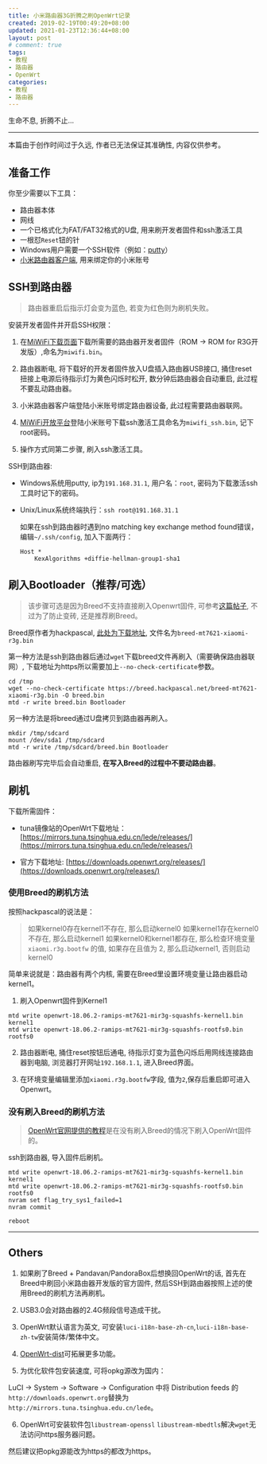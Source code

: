 ```yaml
---
title: 小米路由器3G折腾之刷OpenWrt记录
created: 2019-02-19T00:49:20+08:00
updated: 2021-01-23T12:36:44+08:00
layout: post
# comment: true
tags:
- 教程
- 路由器
- OpenWrt
categories:
- 教程
- 路由器
---
```


生命不息, 折腾不止...

<!--more-->

------

<div class="alert-red">本篇由于创作时间过于久远, 作者已无法保证其准确性, 内容仅供参考。</div>

<!--aplayer
{
    "name": "Mallow Flower",
    "artist": "Otokaze",
    "theme": "#EFCE82",
    "url": "https://music.starry-s.moe/music/969d_ef88_965d_f8693c4f0a65db94a9cc0ebb9be2bd06.mp3",
    "cover": "https://music.starry-s.moe/music/cover/781752767371058.jpg"
}
-->

## 准备工作

你至少需要以下工具：

* 路由器本体
* 网线
* 一个已格式化为FAT/FAT32格式的U盘, 用来刷开发者固件和ssh激活工具
* 一根怼`Reset`钮的针
* Windows用户需要一个SSH软件（例如：[putty](https://putty.org)）
* [小米路由器客户端](http://www1.miwifi.com/miwifi_download.html), 用来绑定你的小米账号

## SSH到路由器

> 路由器重启后指示灯会变为蓝色, 若变为红色则为刷机失败。

安装开发者固件并开启SSH权限：

1. 在[MiWiFi下载页面](http://www1.miwifi.com/miwifi_download.html)下载所需要的路由器开发者固件（ROM -> ROM for R3G开发版）,命名为`miwifi.bin`。

2. 路由器断电, 将下载好的开发者固件放入U盘插入路由器USB接口, 捅住reset扭接上电源后待指示灯为黄色闪烁时松开, 数分钟后路由器会自动重启, 此过程不要乱动路由器。

3. 小米路由器客户端登陆小米账号绑定路由器设备, 此过程需要路由器联网。

4. [MiWiFi开放平台](http://www1.miwifi.com/miwifi_open.html)登陆小米账号下载ssh激活工具命名为`miwifi_ssh.bin`, 记下root密码。

5. 操作方式同第二步骤, 刷入ssh激活工具。

SSH到路由器:

* Windows系统用putty, ip为`191.168.31.1`, 用户名：`root`, 密码为下载激活ssh工具时记下的密码。

* Unix/Linux系统终端执行：`ssh root@191.168.31.1`

  如果在ssh到路由器时遇到no matching key exchange method found错误，编辑`~/.ssh/config`, 加入下面两行：

  ```
  Host *
      KexAlgorithms +diffie-hellman-group1-sha1
  ```

## 刷入Bootloader（推荐/可选）

> 该步骤可选是因为Breed不支持直接刷入Openwrt固件, 可参考[这篇帖子](https://www.right.com.cn/forum/forum.php?mod=viewthread&tid=267455), 不过为了防止变砖, 还是推荐刷Breed。

Breed原作者为hackpascal, [此处为下载地址](https://breed.hackpascal.net/), 文件名为`breed-mt7621-xiaomi-r3g.bin`

第一种方法是ssh到路由器后通过`wget`下载breed文件再刷入（需要确保路由器联网）, 下载地址为https所以需要加上`--no-check-certificate`参数。

```
cd /tmp
wget --no-check-certificate https://breed.hackpascal.net/breed-mt7621-xiaomi-r3g.bin -O breed.bin
mtd -r write breed.bin Bootloader
```

另一种方法是将breed通过U盘拷贝到路由器再刷入。

```
mkdir /tmp/sdcard
mount /dev/sda1 /tmp/sdcard
mtd -r write /tmp/sdcard/breed.bin Bootloader
```

路由器刷写完毕后会自动重启, **在写入Breed的过程中不要动路由器**。

## 刷机

下载所需固件：

* tuna镜像站的OpenWrt下载地址：[https://mirrors.tuna.tsinghua.edu.cn/lede/releases/](https://mirrors.tuna.tsinghua.edu.cn/lede/releases/)

* 官方下载地址: [https://downloads.openwrt.org/releases/](https://downloads.openwrt.org/releases/)

### 使用Breed的刷机方法

按照hackpascal的说法是：

> 如果kernel0存在kernel1不存在, 那么启动kernel0
> 如果kernel1存在kernel0不存在, 那么启动kernel1
> 如果kernel0和kernel1都存在, 那么检查环境变量 `xiaomi.r3g.bootfw` 的值, 如果存在且值为 2, 那么启动kernel1, 否则启动kernel0

简单来说就是：路由器有两个内核, 需要在Breed里设置环境变量让路由器启动kernel1。

1. 刷入Openwrt固件到Kernel1
  ```
  mtd write openwrt-18.06.2-ramips-mt7621-mir3g-squashfs-kernel1.bin kernel1
  mtd write openwrt-18.06.2-ramips-mt7621-mir3g-squashfs-rootfs0.bin rootfs0
  ```

2. 路由器断电, 捅住reset按钮后通电, 待指示灯变为蓝色闪烁后用网线连接路由器到电脑, 浏览器打开网址`192.168.1.1`, 进入Breed界面。

3. 在环境变量编辑里添加`xiaomi.r3g.bootfw`字段, 值为`2`,保存后重启即可进入Openwrt。

### 没有刷入Breed的刷机方法

> [OpenWrt官网提供的教程](https://openwrt.org/toh/xiaomi/mir3g)是在没有刷入Breed的情况下刷入OpenWrt固件的。

ssh到路由器, 导入固件后刷机。

```
mtd write openwrt-18.06.2-ramips-mt7621-mir3g-squashfs-kernel1.bin kernel1
mtd write openwrt-18.06.2-ramips-mt7621-mir3g-squashfs-rootfs0.bin rootfs0
nvram set flag_try_sys1_failed=1
nvram commit

reboot
```

------

## Others

1. 如果刷了Breed + Pandavan/PandoraBox后想换回OpenWrt的话, 首先在Breed中刷回小米路由器开发版的官方固件, 然后SSH到路由器按照上述的使用Breed的刷机方法再刷机。

2. USB3.0会对路由器的2.4G频段信号造成干扰。

3. OpenWrt默认语言为英文, 可安装`luci-i18n-base-zh-cn`,`luci-i18n-base-zh-tw`安装简体/繁体中文。

4. [OpenWrt-dist](http://openwrt-dist.sourceforge.net)可拓展更多功能。

5. 为优化软件包安装速度, 可将opkg源改为国内：

  LuCI -> System -> Software -> Configuration 中将 Distribution feeds 的`http://downloads.openwrt.org`替换为`http://mirrors.tuna.tsinghua.edu.cn/lede`。

6. OpenWrt可安装软件包`libustream-openssl` `libustream-mbedtls`解决`wget`无法访问https服务器问题。

  然后建议把opkg源能改为https的都改为https。
